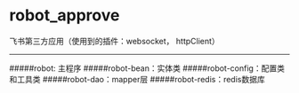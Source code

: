 # robot_approve
飞书第三方应用（使用到的插件：websocket， httpClient）
****
#####robot: 主程序
#####robot-bean：实体类
#####robot-config：配置类和工具类
#####robot-dao：mapper层
#####robot-redis：redis数据库